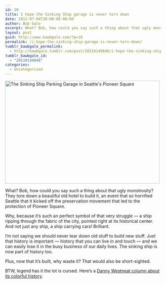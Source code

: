 ```yaml
---
id: 10
title: I hope the Sinking Ship garage is never torn down
date: 2012-07-04T20:08:09-08:00
author: Bob Gale
excerpt: What? Bob, how could you say such a thing about that ugly monstrosity? They tore down a beautiful old hotel to build it, an event that so horrified Seattle that it kicked off the preservation movement that led to the protection of Pioneer Square.
layout: post
guid: http://www.bawbgale.com/?p=10
permalink: /i-hope-the-sinking-ship-garage-is-never-torn-down/
tumblr_bawbgale_permalink:
  - http://bawbgale.tumblr.com/post/26510149848/i-hope-the-sinking-ship-garage-is-never-torn-down
tumblr_bawbgale_id:
  - "26510149848"
categories:
  - Uncategorized
---
```


[<img src="http://farm6.staticflickr.com/5226/5663192001_93809aae03.jpg" width="500" height="333" alt="The Sinking Ship Parking Garage in Seattle's Pioneer Square" />](http://www.flickr.com/photos/bjvs/5663192001/ "The Sinking Ship Parking Garage in Seattle's Pioneer Square by plusgood, on Flickr")

What? Bob, how could you say such a thing about that ugly monstrosity? They tore down a beautiful old hotel to build it, an event that so horrified Seattle that it kicked off the preservation movement that led to the protection of Pioneer Square.

Why, because it’s such an perfect symbol of that very struggle — a ship ripping through the fabric of the city, pointed right at its historical center. And not just any ship, a ship carrying cars! Brilliant.

I’m not saying we should never tear down old stuff to build new stuff. Just that history is important — history that you can live in and touch — and we can easily lose it in the busy business of our daily lives. The sinking ship is now part of history too.

Plus, now that it’s built, why waste it? That would also be short-sighted.

BTW, legend has it the lot is cursed. Here’s a [Danny Westneat column about its colorful history](http://seattletimes.nwsource.com/html/dannywestneat/2011277009_danny07.html).